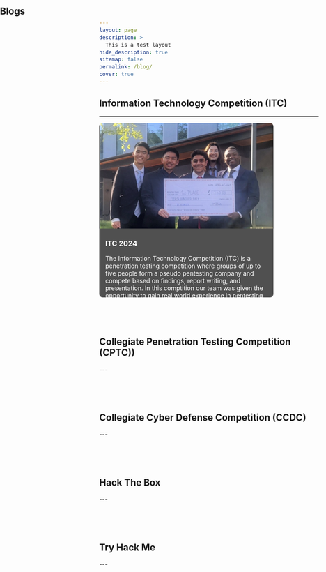```yaml
---
layout: page
description: >
  This is a test layout
hide_description: true
sitemap: false
permalink: /blog/
cover: true
---
```


<section>

  <link rel="stylesheet" href="/style.css">
  <div class="hero-container">
	<h1 class="hero glitch layers" data-text="Blogs" style="position: absolute; top: 5px; left: 0px;">
  	<span>Blogs</span></h1>
  </div>

</section>


## Information Technology Competition (ITC)
---
<div style="display: flex; flex-wrap: wrap; gap: 20px;">
<!--Add ITC posts here: -->
<div style="width: 400px;">
  <div style="flex: 1 1 calc(50% - 10px); box-sizing: border-box; position: relative; height: 400px;">
    <a href="https://tiredperson47.github.io/blog/ITC" style="display: block; position: relative; height: 100%; width: 100%;">
      <img src="/assets/img/ITCcheck1.jpeg" alt="ITC" style="width: 100%; height: 100%; max-height: 275px; object-fit: cover; border-radius: 8px;"/>
     <div style="padding: 1em; background: #505050; color: white; border-radius: 0 0 8px 8px; position: absolute; bottom: 0; left: 0; right: 0; max-height: 130px; overflow-y: auto;">
        <h3 style="margin-top: 10px; white-space: nowrap; overflow: hidden; text-overflow: ellipsis;">ITC 2024</h3>
        <p style="white-space: normal; margin: 0;">The Information Technology Competition (ITC) is a penetration testing competition where groups of up to five people form a pseudo pentesting company and compete based on findings, report writing, and presentation. In this comptition our team was given the opportunity to gain real world experience in pentesting and explore the insecurities of Active Directory, common misconfigurations, and AI.</p>
      </div>
    </a>
  </div>
</div>

</div>

<!--CPTC categiry below: -->
<style>
    .header {
      padding-top: 60px;
    }
</style>

<h2 class="header">Collegiate Penetration Testing Competition (CPTC))</h2>
---
<div style="display: flex; flex-wrap: wrap; gap: 20px;">

<!-- Example post:

<div style="width: 400px;">
  <div style="flex: 1 1 calc(50% - 10px); box-sizing: border-box; position: relative; height: 400px;">
    <a href="https://tiredperson47.github.io/blog/test" style="display: block; position: relative; height: 100%; width: 100%;">
      <img src="/assets/img/book.jpg" alt="Test Blog" style="width: 100%; height: 100%; max-height: 275px; object-fit: cover; border-radius: 8px;"/>
     <div style="padding: 1em; background: #505050; color: white; border-radius: 0 0 8px 8px; position: absolute; bottom: 0; left: 0; right: 0; max-height: 130px; overflow-y: auto;">
        <h3 style="margin-top: 10px; white-space: nowrap; overflow: hidden; text-overflow: ellipsis;">Test Blog</h3>
        <p style="white-space: normal; margin: 0;">this is a test description for the TEST.md file. Lorem ipsum dolor sit amet, consectetur adipiscing elit. Sed do eiusmod tempor incididunt ut labore et dolore magna aliqua. Ut enim ad minim veniam, quis nostrud exercitation ullamco laboris nisi ut aliquip ex ea commodo consequat</p>
      </div>
    </a>
  </div>
</div> 
-->

<!-- add posts between these div containers!! -->

</div>

<!--CCDC category below: -->
<style>
    .header {
      padding-top: 60px;
    }
</style>

<h2 class="header">Collegiate Cyber Defense Competition (CCDC)</h2>
---
<div style="display: flex; flex-wrap: wrap; gap: 20px;">
<!-- add posts between these div containers!! -->

</div>

<!--Hack The Box category below: -->
<style>
    .header {
      padding-top: 60px;
    }
</style>

<h2 class="header">Hack The Box</h2>
---
<div style="display: flex; flex-wrap: wrap; gap: 20px;">
<!--Add htb posts here: -->

</div>


<!--Try hack me category below: -->
<style>
    .header {
      padding-top: 60px;
    }
</style>

<h2 class="header">Try Hack Me</h2>
---
<div style="display: flex; flex-wrap: wrap; gap: 20px;">
<!--Add thm posts here -->

</div>
